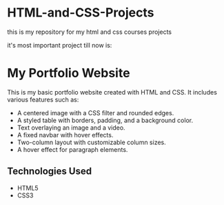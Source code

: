 # HTML-and-CSS-Projects
this is my repository for my html and css courses projects

it's most important project till now is:
# My Portfolio Website

This is my basic portfolio website created with HTML and CSS. It includes various features such as:
- A centered image with a CSS filter and rounded edges.
- A styled table with borders, padding, and a background color.
- Text overlaying an image and a video.
- A fixed navbar with hover effects.
- Two-column layout with customizable column sizes.
- A hover effect for paragraph elements.

## Technologies Used
- HTML5
- CSS3
